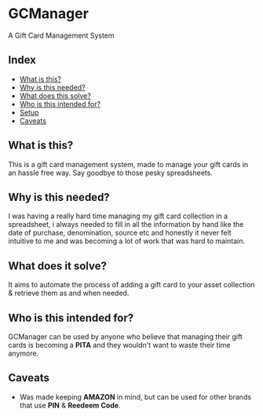 
# GCManager  
A Gift Card Management System  
  
## Index  
* [What is this?](#what-is-this)  
* [Why is this needed?](#why-is-this-needed)  
* [What does this solve?](#what-does-it-solve) 
* [Who is this intended for?](#who-is-this-intended-for)  
* [Setup](#null)
* [Caveats](#caveats)
  
## What is this?  
This is a gift card management system, made to manage your gift cards in an hassle free way. Say goodbye to those pesky spreadsheets.  
  
## Why is this needed?  
I was having a really hard time managing my gift card collection in a spreadsheet, i always needed to fill in all the information by hand like the date of purchase, denomination, source etc and honestly it never felt intuitive to me and was becoming a lot of work that was hard to maintain.   
  
## What does it solve?  
It aims to automate the process of adding a gift card to your asset collection & retrieve them as and when needed.  
  
## Who is this intended for?  
GCManager can be used by anyone who believe that managing their gift cards is becoming a **PITA** and they wouldn't want to waste their time anymore.

## Caveats
* Was made keeping **AMAZON** in mind, but can be used for other brands that use **PIN** & **Reedeem Code**.